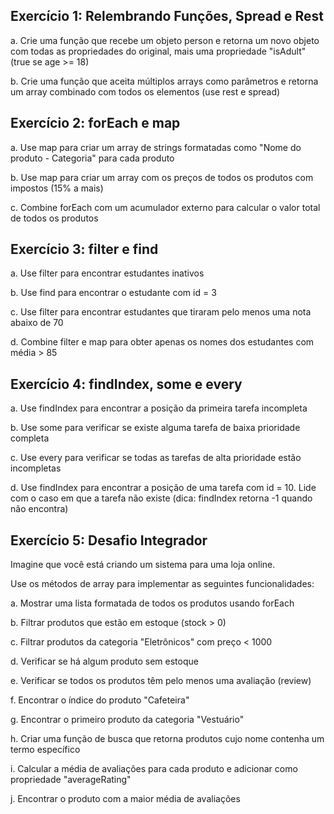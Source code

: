 ## Exercício 1: Relembrando Funções, Spread e Rest

a. Crie uma função que recebe um objeto person e retorna um novo objeto com todas as propriedades do original, mais uma propriedade "isAdult" (true se age >= 18)

b. Crie uma função que aceita múltiplos arrays como parâmetros e retorna um array combinado com todos os elementos (use rest e spread)

## Exercício 2: forEach e map

a. Use map para criar um array de strings formatadas como "Nome do produto - Categoria" para cada produto

b. Use map para criar um array com os preços de todos os produtos com impostos (15% a mais)

c. Combine forEach com um acumulador externo para calcular o valor total de todos os produtos

## Exercício 3: filter e find
a. Use filter para encontrar estudantes inativos

b. Use find para encontrar o estudante com id = 3

c. Use filter para encontrar estudantes que tiraram pelo menos uma nota abaixo de 70

d. Combine filter e map para obter apenas os nomes dos estudantes com média > 85

## Exercício 4: findIndex, some e every 

a. Use findIndex para encontrar a posição da primeira tarefa incompleta

b. Use some para verificar se existe alguma tarefa de baixa prioridade completa

c. Use every para verificar se todas as tarefas de alta prioridade estão incompletas

d. Use findIndex para encontrar a posição de uma tarefa com id = 10. Lide com o caso em que a tarefa não existe (dica: findIndex retorna -1 quando não encontra)

## Exercício 5: Desafio Integrador 

Imagine que você está criando um sistema para uma loja online.

Use os métodos de array para implementar as seguintes funcionalidades:

a. Mostrar uma lista formatada de todos os produtos usando forEach

b. Filtrar produtos que estão em estoque (stock > 0)

c. Filtrar produtos da categoria "Eletrônicos" com preço < 1000

d. Verificar se há algum produto sem estoque

e. Verificar se todos os produtos têm pelo menos uma avaliação (review)

f. Encontrar o índice do produto "Cafeteira"

g. Encontrar o primeiro produto da categoria "Vestuário"

h. Criar uma função de busca que retorna produtos cujo nome contenha um termo específico

i. Calcular a média de avaliações para cada produto e adicionar como propriedade "averageRating"

j. Encontrar o produto com a maior média de avaliações
